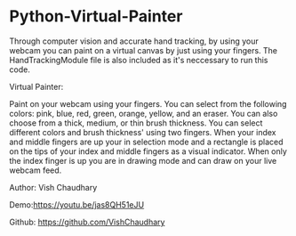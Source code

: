 # Python-Virtual-Painter

Through computer vision and accurate hand tracking, by using your webcam you can paint on a virtual canvas by just using your fingers. 
The HandTrackingModule file is also included as it's neccessary to run this code.

Virtual Painter:

  Paint on your webcam using your fingers. You can select from the following colors: pink, blue,
red, green, orange, yellow, and an eraser. You can also choose from a thick, medium, or thin brush thickness.
You can select different colors and brush thickness' using two fingers. When your index and middle fingers are up
your in selection mode and a rectangle is placed on the tips of your index and middle fingers as a visual indicator.
When only the index finger is up you are in drawing mode and can draw on your live webcam feed.

Author: Vish Chaudhary

Demo:https://youtu.be/jas8QH51eJU

Github: https://github.com/VishChaudhary

